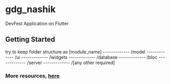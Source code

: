 # gdg_nashik

DevFest Application on Flutter 

## Getting Started

try to keep folder structure as
    [module_name]
    ------------- /model
    ------------- /ui
    ------------- /widgets
    ------------- /database
    ------------- /bloc
    ------------- /server
    ------------- /[any other required]

### More resources, [here](https://docs.google.com/document/d/e/2PACX-1vQy1WXdNK-swRGbH8TE_Y--d3yS_zsA41FXLY2W2WPkk4f6TCsAI0c3pH2Ecot-BhJUVziP7F8Cx83-/pub)
